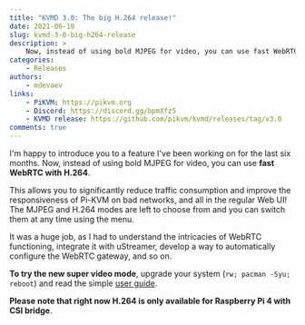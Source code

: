 ```yaml
---
title: "KVMD 3.0: The big H.264 release!"
date: 2021-06-10
slug: kvmd-3-0-big-h264-release
description: >
    Now, instead of using bold MJPEG for video, you can use fast WebRTC with H.264!
categories:
    - Releases
authors:
    - mdevaev
links:
    - PiKVM: https://pikvm.org
    - Discord: https://discord.gg/bpmXfz5
    - KVMD release: https://github.com/pikvm/kvmd/releases/tag/v3.0
comments: true
---
```


I'm happy to introduce you to a feature I've been working on for the last six months. Now, instead of using bold MJPEG for video, you can use **fast WebRTC with H.264**.

<!-- more -->

This allows you to significantly reduce traffic consumption and improve the responsiveness of Pi-KVM on bad networks, and all in the regular Web UI! The MJPEG and H.264 modes are left to choose from and you can switch them at any time using the menu.

It was a huge job, as I had to understand the intricacies of WebRTC functioning, integrate it with uStreamer, develop a way to automatically configure the WebRTC gateway, and so on.

**To try the new super video mode**, upgrade your system (`rw; pacman -Syu; reboot`) and read the simple [user guide](https://github.com/pikvm/pikvm/blob/master/pages/webrtc.md).

**Please note that right now H.264 is only available for Raspberry Pi 4 with CSI bridge**.
